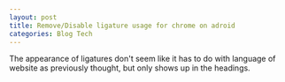 ```yaml
---
layout: post
title: Remove/Disable ligature usage for chrome on adroid
categories: Blog Tech
---
```

The appearance of ligatures don't seem like it has to do with language of website as previously thought, but only shows up in the headings.